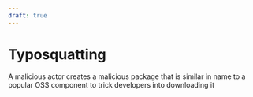 ```yaml
---
draft: true
---
```


# Typosquatting

A malicious actor creates a malicious package that is similar in name to a popular OSS component to trick developers into downloading it
